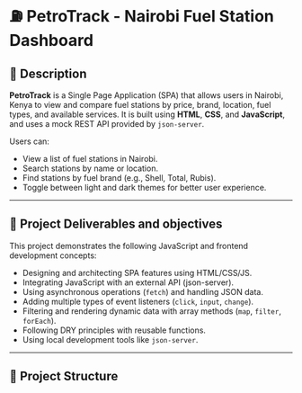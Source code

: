 # ⛽ PetroTrack - Nairobi Fuel Station Dashboard

## 📝 Description

**PetroTrack** is a Single Page Application (SPA) that allows users in Nairobi, Kenya to view and compare fuel stations by price, brand, location, fuel types, and available services. It is built using **HTML**, **CSS**, and **JavaScript**, and uses a mock REST API provided by `json-server`.

Users can:
- View a list of fuel stations in Nairobi.
- Search stations by name or location.
- Find stations by fuel brand (e.g., Shell, Total, Rubis).
- Toggle between light and dark themes for better user experience.

---

## 🎯 Project Deliverables and objectives

This project demonstrates the following JavaScript and frontend development concepts:

- Designing and architecting SPA features using HTML/CSS/JS.
- Integrating JavaScript with an external API (json-server).
- Using asynchronous operations (`fetch`) and handling JSON data.
- Adding multiple types of event listeners (`click`, `input`, `change`).
- Filtering and rendering dynamic data with array methods (`map`, `filter`, `forEach`).
- Following DRY principles with reusable functions.
- Using local development tools like `json-server`.

---

## 📁 Project Structure

